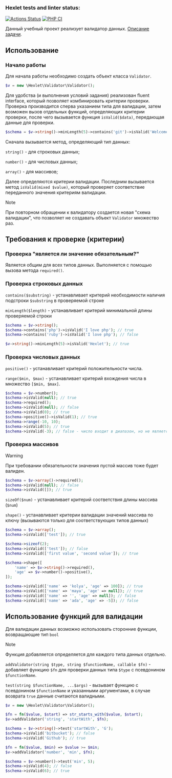 ### Hexlet tests and linter status:
[![Actions Status](https://github.com/gzubkov/php-oop-project-60/actions/workflows/hexlet-check.yml/badge.svg)](https://github.com/gzubkov/php-oop-project-60/actions)
[![PHP CI](https://github.com/hexlet-components/slim-example/actions/workflows/phpci.yml/badge.svg)](https://github.com/hexlet-components/slim-example/actions/workflows/phpci.yml)

Данный учебный проект реализует валидатор данных. [Описание задачи](https://ru.hexlet.io/programs/php-oop/projects/60).

## Использование
### Начало работы
Для начала работы необходимо создать объект класса `Validator`.
```php
$v = new \Hexlet\Validator\Validator();
```
Для удобства (и выполнения условий задания) реализован fluent interface, который позволяет комбинировать критерии проверки.
Проверка производится сперва указанием типа для валидации, затем возможен вызов отдельных функций, определяющих критерии проверки, после чего вызывается функция `isValid($data)`, передающая данные для проверки.
```php
$schema = $v->string()->minLength(5)->contains('git')->isValid('Welcome to git!'); // true
```
Сначала вызывается метод, определяющий тип данных:

`string()` - для строковых данных; 

`number()` - для числовых данных; 

`array()` - для массивов; 

Далее определяются критерии валидации. 
Последним вызывается метод `isValid(mixed $value)`, который проверяет соответствие переданного значения критериям валидации.

> [!NOTE]
> При повторном обращении к валидатору создается новая "схема валидации", что позволяет не создавать объект `Validator` множество раз.

## Требования к проверке (критерии)
### Проверка "является ли значение обязательным?"
Является общим для всех типов данных. Выполняется с помощью вызова метода `required()`.

### Проверка строковых данных
`contains($substring)` - устанавливает критерий необходимости наличия подстроки `$substring` в проверяемой строке

`minLength($length)` - устанавливает критерий минимальной длины проверяемой строки

```php
$schema = $v->string();
$schema->contains('php')->isValid('I love php'); // true
$schema->contains('ruby')->isValid('I love php'); // false

$v->string()->minLength(5)->isValid('Hexlet'); // true
```

### Проверка числовых данных
`positive()` - устанавливает критерий положительности числа.

`range($min, $max)` - устанавливает критерий вхождения числа в множество `[$min, $max]`.

```php
$schema = $v->number();
$schema->isValid(null); // true
$schema->required();
$schema->isValid(null); // false
$schema->isValid(0); // true
$schema->positive()->isValid(1); // true
$schema->range(-10, 10);
$schema->isValid(5); // true
$schema->isValid(-3); // false - число входит в диапазон, но не является положительным
```

### Проверка массивов

> [!WARNING]
> При требовании обязательности значения пустой массив тоже будет валиден.
> ```php
>$schema = $v->array()->required();
>$schema->isValid(null); // false
>$schema->isValid([]); // true
> ```

`sizeOf($num)` - устанавливает критерий соответствия длины массива (`$num`)

`shape()` - устанавливает критерии валидации значений массива по ключу (вызываются только для соответствующих типов данных)

```php
$schema = $v->array();
$schema->isValid(['test']); // true

$schema->sizeof(2);
$schema->isValid(['test']); // false
$schema->isValid(['first value', 'second value']); // true

$schema->shape([
    'name' => $v->string()->required(),
    'age' => $v->number()->positive(),
]);

$schema->isValid(['name' => 'kolya', 'age' => 100]); // true
$schema->isValid(['name' => 'maya', 'age' => null]); // true
$schema->isValid(['name' => '', 'age' => null]); // false
$schema->isValid(['name' => 'ada', 'age' => -5]); // false
```

## Использование функций для валидации

Для валидации данных возможно использовать сторонние функции, возвращающие тип `bool`

> [!NOTE]
> Функция добавляется определяется для каждого типа данных отдельно.

`addValidator(string $type, string $functionName, callable $fn)` - добавляет функцию `$fn` для проверки данных типа `$type` с псевдонином `$functionName`.

`test(string $functionName, ...$args)` - вызывает функцию с псевдонином `$functionName` и указанными аргументами, в случае возврата `true` данные считаются валидными.

```php
$v = new \Hexlet\Validator\Validator();

$fn = fn($value, $start) => str_starts_with($value, $start);
$v->addValidator('string', 'startWith', $fn);

$schema = $v->string()->test('startWith', 'G');
$schema->isValid('bitbucket'); // false
$schema->isValid('Github'); // true

$fn = fn($value, $min) => $value >= $min;
$v->addValidator('number', 'min', $fn);

$schema = $v->number()->test('min', 5);
$schema->isValid(4); // false
$schema->isValid(6); // true
```
